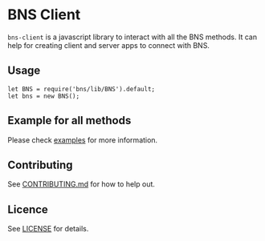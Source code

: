 # BNS Client

`bns-client` is a javascript library to interact with all the BNS methods. It can help for creating client and server apps to connect with BNS.

## Usage

```
let BNS = require('bns/lib/BNS').default;
let bns = new BNS(); 
```

## Example for all methods

Please check [examples](./examples) for more information.

## Contributing
See [CONTRIBUTING.md](./CONTRIBUTING.md) for how to help out.

## Licence
See [LICENSE](./LICENSE) for details.